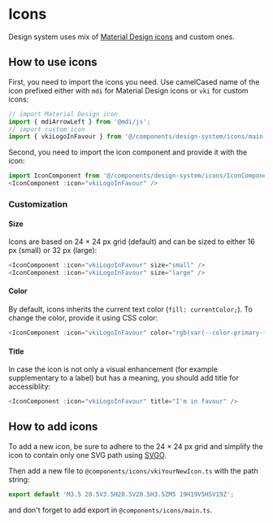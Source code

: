 # Icons

Design system uses mix of [Material Design icons](https://materialdesignicons.com) and custom ones.

## How to use icons

First, you need to import the icons you need. Use camelCased name of the icon prefixed either with `mdi` for Material Design icons or `vki` for custom icons:

```js
// import Material Design icon
import { mdiArrowLeft } from '@mdi/js';
// import custom icon
import { vkiLogoInFavour } from '@/components/design-system/icons/main';
```

Second, you need to import the icon component and provide it with the icon:

```js
import IconComponent from '@/components/design-system/icons/IconComponent.vue';
<IconComponent :icon="vkiLogoInFavour" />
```

### Customization

#### Size

Icons are based on 24 × 24 px grid (default) and can be sized to either 16 px (small) or 32 px (large):

```js
<IconComponent :icon="vkiLogoInFavour" size="small" />
<IconComponent :icon="vkiLogoInFavour" size="large" />
```

#### Color

By default, icons inherits the current text color (`fill: currentColor;`). To change the color, provide it using CSS color:

```js
<IconComponent :icon="vkiLogoInFavour" color="rgb(var(--color-primary-fg))" />
```

#### Title

In case the icon is not only a visual enhancement (for example supplementary to a label) but has a meaning, you should add title for accessiblity:

```js
<IconComponent :icon="vkiLogoInFavour" title="I'm in favour" />
```

## How to add icons

To add a new icon, be sure to adhere to the 24 × 24 px grid and simplify the icon to contain only one SVG path using [SVGO](https://jakearchibald.github.io/svgomg).

Then add a new file to `@components/icons/vkiYourNewIcon.ts` with the path string:

```js
export default 'M3.5 20.5V3.5H20.5V20.5H3.5ZM5 19H19V5H5V19Z';
```

and don't forget to add export in `@components/icons/main.ts`.
